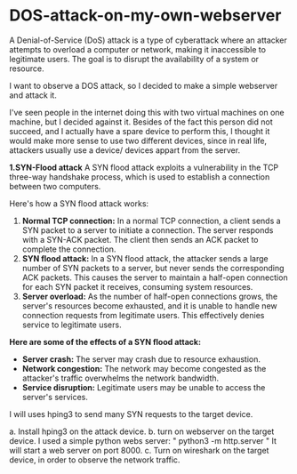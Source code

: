 # DOS-attack-on-my-own-webserver

A Denial-of-Service (DoS) attack is a type of cyberattack where an attacker attempts to overload a computer or network, making it inaccessible to legitimate users. The goal is to disrupt the availability of a system or resource.

I want to observe a DOS attack, so I decided to make a simple webserver and attack it.

I've seen people in the internet doing this with two virtual machines on one machine, but I decided against it. Besides of the fact this person did not succeed, and I actually have a spare device to perform this, I thought it would make more sense to use two different devices, since in real life, attackers usually use a device/ devices appart from the server.

**1.SYN-Flood attack**
A SYN flood attack exploits a vulnerability in the TCP three-way handshake process, which is used to establish a connection between two computers.

Here's how a SYN flood attack works:

1. **Normal TCP connection:** In a normal TCP connection, a client sends a SYN packet to a server to initiate a connection. The server responds with a SYN-ACK packet. The client then sends an ACK packet to complete the connection.
2. **SYN flood attack:** In a SYN flood attack, the attacker sends a large number of SYN packets to a server, but never sends the corresponding ACK packets. This causes the server to maintain a half-open connection for each SYN packet it receives, consuming system resources.
3. **Server overload:** As the number of half-open connections grows, the server's resources become exhausted, and it is unable to handle new connection requests from legitimate users. This effectively denies service to legitimate users.

**Here are some of the effects of a SYN flood attack:**

* **Server crash:** The server may crash due to resource exhaustion.
* **Network congestion:** The network may become congested as the attacker's traffic overwhelms the network bandwidth.
* **Service disruption:** Legitimate users may be unable to access the server's services.


I will uses hping3 to send many SYN requests to the target device.

   a. Install hping3 on the attack device.
   b. turn on webserver on the target device.
      I used a simple python webs server: " python3 -m http.server "
      It will start a web server on port 8000.
   c. Turn on wireshark on the target device, in order to observe the network traffic.
